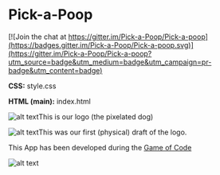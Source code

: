 # Pick-a-Poop

[![Join the chat at https://gitter.im/Pick-a-Poop/Pick-a-poop](https://badges.gitter.im/Pick-a-Poop/Pick-a-poop.svg)](https://gitter.im/Pick-a-Poop/Pick-a-poop?utm_source=badge&utm_medium=badge&utm_campaign=pr-badge&utm_content=badge)

**CSS:** style.css

**HTML (main):** index.html

![alt text](https://raw.githubusercontent.com/Pick-a-Poop/Pick-a-poop/master/square_logo.png "Pick a Poop Logo")This is our logo (the pixelated dog)

![alt text](https://raw.githubusercontent.com/Pick-a-Poop/Pick-a-poop/master/presentation/pics/dog_logo.jpeg "Pick a Poop - Initial template")This was our first (physical) draft of the logo.

This App has been developed during the [Game of Code](http://gameofcode.eu)

![alt text](https://raw.githubusercontent.com/Pick-a-Poop/Pick-a-poop/master/presentation/pics/GameOfCodeLogo.png "Game of Code Logo")